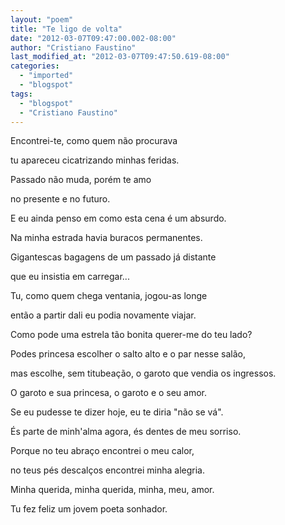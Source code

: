 ```yaml
---
layout: "poem"
title: "Te ligo de volta"
date: "2012-03-07T09:47:00.002-08:00"
author: "Cristiano Faustino"
last_modified_at: "2012-03-07T09:47:50.619-08:00"
categories:
  - "imported"
  - "blogspot"
tags:
  - "blogspot"
  - "Cristiano Faustino"
---
```


Encontrei-te, como quem não procurava

tu apareceu cicatrizando minhas feridas.

Passado não muda, porém te amo

no presente e no futuro.

E eu ainda penso em como esta cena é um absurdo.

Na minha estrada havia buracos permanentes.

Gigantescas bagagens de um passado já distante

que eu insistia em carregar...

Tu, como quem chega ventania, jogou-as longe

então a partir dali eu podia novamente viajar.

Como pode uma estrela tão bonita querer-me do teu lado?

Podes princesa escolher o salto alto e o par nesse salão,

mas escolhe, sem titubeação, o garoto que vendia os ingressos.

O garoto e sua princesa, o garoto e o seu amor.

Se eu pudesse te dizer hoje, eu te diria "não se vá".

És parte de minh'alma agora, és dentes de meu sorriso.

Porque no teu abraço encontrei o meu calor,

no teus pés descalços encontrei minha alegria.

Minha querida, minha querida, minha, meu, amor.

Tu fez feliz um jovem poeta sonhador.
